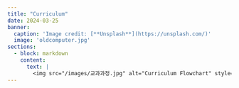 ```yaml
---
title: "Curriculum"
date: 2024-03-25
banner:
  caption: 'Image credit: [**Unsplash**](https://unsplash.com/)'
  image: 'oldcomputer.jpg'
sections:
  - block: markdown
    content:
      text: |
        <img src="/images/교과과정.jpg" alt="Curriculum Flowchart" style="max-width: 160%; height: auto; display: block; margin: 0 auto;">
---
```

